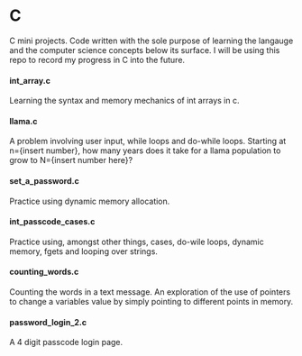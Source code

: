 # C
C mini projects. Code written with the sole purpose of learning the langauge and the computer science concepts below its surface. I will be using this repo to record my progress in C into the future.

#### int_array.c
Learning the syntax and memory mechanics of int arrays in c.

#### llama.c
A problem involving user input, while loops and do-while loops. Starting at n={insert number}, how many years does it take for a llama population to grow to N={insert number here}?

#### set_a_password.c
Practice using dynamic memory allocation.

#### int_passcode_cases.c
Practice using, amongst other things, cases, do-wile loops, dynamic memory, fgets and looping over strings.

#### counting_words.c
Counting the words in a text message. An exploration of the use of pointers to change a variables value by simply pointing to different points in memory.

#### password_login_2.c
A 4 digit passcode login page.
